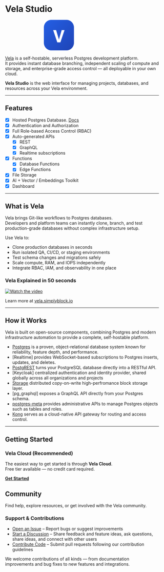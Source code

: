 # Vela Studio

<p align="center">
    <a href="https://vela.simplyblock.io">
<img src="apps/docs/public/Vela-logo-white.png" alt="Vela Logo" width="250" height="100">
        </a>
</p>

[Vela](https://vela.simplyblock.io) is a self-hostable, serverless Postgres development platform.  
It provides instant database branching, independent scaling of compute and storage, and enterprise-grade access control — all deployable in your own cloud.

**Vela Studio** is the web interface for managing projects, databases, and resources across your Vela environment.

---

## Features

- [x] Hosted Postgres Database. [Docs](https://vela.simplyblock.io/docs)
- [x] Authentication and Authorization
- [x] Full Role-based Access Control (RBAC)
- [x] Auto-generated APIs  
  - [x] REST  
  - [x] GraphQL  
  - [x] Realtime subscriptions
- [x] Functions  
  - [x] Database Functions  
  - [x] Edge Functions
- [x] File Storage
- [x] AI + Vector / Embeddings Toolkit
- [x] Dashboard

---

## What is Vela

Vela brings Git-like workflows to Postgres databases.  
Developers and platform teams can instantly clone, branch, and test production-grade databases without complex infrastructure setup.

Use Vela to:
- Clone production databases in seconds  
- Run isolated QA, CI/CD, or staging environments  
- Test schema changes and migrations safely  
- Scale compute, RAM, and IOPS independently  
- Integrate RBAC, IAM, and observability in one place

### Vela Explained in 50 seconds
[![Watch the video](https://img.youtube.com/vi/mh9psM0gTzI.jpg)](https://www.youtube.com/watch?v=mh9psM0gTzI)

Learn more at [vela.simplyblock.io](https://vela.simplyblock.io)

---

## How it Works

Vela is built on open-source components, combining Postgres and modern infrastructure automation to provide a complete, self-hostable platform.

- [Postgres](https://www.postgresql.org/) is a proven, object-relational database system known for reliability, feature depth, and performance.  
- [Realtime] provides WebSocket-based subscriptions to Postgres inserts, updates, and deletes.  
- [PostgREST](http://postgrest.org/) turns your PostgreSQL database directly into a RESTful API.  
- [Keycloak] centralized authentication and identity provider, shared globally across all organizations and projects
- [Storage](https://github.com/simplyblock/sbcli) distributed copy-on-write high-perfromance block storage layer.
- [pg_graphql] exposes a GraphQL API directly from your Postgres schema.  
- [postgres-meta](https://github.com/supabase/postgres-meta) provides administrative APIs to manage Postgres objects such as tables and roles.  
- [Kong](https://github.com/Kong/kong) serves as a cloud-native API gateway for routing and access control.  

---

## Getting Started

### Vela Cloud (Recommended)

The easiest way to get started is through **Vela Cloud**.  
Free tier available — no credit card required.

[**Get Started**](https://vela.simplyblock.io)

## Community

Find help, explore resources, or get involved with the Vela community.

### Support & Contributions
 
- [Open an Issue](https://github.com/simplyblock/vela-studio/issues) – Report bugs or suggest improvements  
- [Start a Discussion](https://github.com/simplyblock/vela-studio/discussions) – Share feedback and feature ideas, ask questions, share ideas, and connect with other users  
- [Contribute Code](https://github.com/simplyblock/vela-studio/pulls) – Submit pull requests following our contribution guidelines  

We welcome contributions of all kinds — from documentation improvements and bug fixes to new features and integrations.

